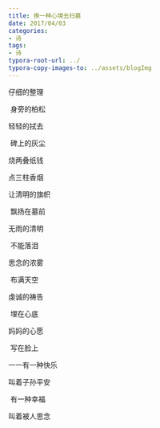 ```yaml
---
title: 换一种心境去扫墓
date: 2017/04/03	
categories: 
- 诗 
tags: 
- 诗
typora-root-url: ../
typora-copy-images-to: ../assets/blogImg
---
```


仔细的整理

​       身旁的柏松

轻轻的拭去

​     碑上的灰尘

烧两叠纸钱

点三柱香烟

让清明的旗帜

​    飘扬在墓前



无雨的清明

​    不能落泪

思念的浓雾

​    布满天空

 

虔诚的祷告

​     埋在心底

妈妈的心愿

​     写在脸上

一一有一种快乐

  叫着子孙平安

​        有一种幸福

  叫着被人思念

 